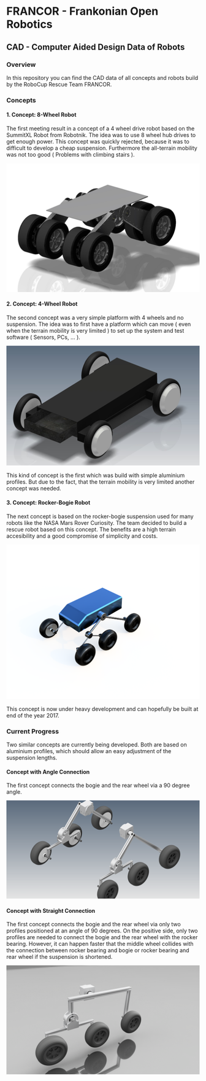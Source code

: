 <h1>FRANCOR - Frankonian Open Robotics</h1>
<h2>CAD - Computer Aided Design Data of Robots</h2>

<h3>Overview</h3>
In this repository you can find the CAD data of all concepts and robots build
by the RoboCup Rescue Team FRANCOR.

<h3>Concepts</h3>

<h4>1. Concept: 8-Wheel Robot</h4>

The first meeting result in a concept of a 4 wheel drive robot based on the SummitXL Robot from Robotnik. The idea was to use 8 wheel hub drives to get enough power. This concept was quickly rejected, because it was to difficult to develop a cheap suspension. Furthermore the all-terrain mobility was not too good ( Problems with climbing stairs ).

![Concept-8Wheel](00-Docs/Pictures/00-01-Concept-4Wheel.jpg)

<h4>2. Concept: 4-Wheel Robot</h4>

The second concept was a very simple platform with 4 wheels and no suspension. The idea was to first have a platform which can move ( even when the terrain mobility is very limited ) to set up the system and test software ( Sensors, PCs, ... ).


![Concept-4Wheel](00-Docs/Pictures/00-02-Concept-4Wheel-Simple.jpg)

This kind of concept is the first which was build with simple aluminium profiles. But due to the fact, that the terrain mobility is very limited another concept was needed.

<h4>3. Concept: Rocker-Bogie Robot</h4>

The next concept is based on the rocker-bogie suspension used for many robots like the NASA Mars Rover Curiosity. The team decided to build a rescue robot based on this concept.
The benefits are a high terrain accesibility and a good compromise of simplicity and costs.

![Concept-Rocker-Bogie](00-Docs/Pictures/00-03-Concept-Rocker-Bogie.png)

This concept is now under heavy development and can hopefully be built at end of the year 2017.

<h3>Current Progress</h3>

Two similar concepts are currently being developed. Both are based on aluminium profiles, which should allow an easy adjustment of the suspension lengths.

<h4>Concept with Angle Connection</h4>

The first concept connects the bogie and the rear wheel via a 90 degree angle.

![Concept-Rocker-Bogie-Angle](00-Docs/Pictures/2017-12-10-Concept-Rocker-Bogie-01.png)

<h4>Concept with Straight Connection</h4>

The first concept connects the bogie and the rear wheel via only two profiles positioned at an angle of 90 degrees.
On the positive side, only two profiles are needed to connect the bogie and the rear wheel with the rocker bearing. However, it can happen faster that the middle wheel collides with the connection between rocker bearing and bogie or rocker bearing and rear wheel if the suspension is shortened.

![Concept-Rocker-Bogie-Straight](00-Docs/Pictures/2017-12-10-Concept-Rocker-Bogie-02.png)
